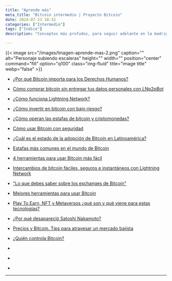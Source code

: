 ```yaml
---
title: "Aprende más"
meta_title: "Bitcoin intermedio | Proyecto Bitcoin"
date: 2024-07-23 18:32
categories: ["Intermedio"]
tags: ["Indice"]
description: "Conceptos más profudos, para seguir adelante en la madriguera de conejo"

---
```


{{< image src="/images/Imagen-aprende-mas-2.png" caption="" alt="Personaje subiendo escaleras" height="" width="" position="center" command="fill" option="q100" class="img-fluid" title="image title"  webp="false" >}}

* [¿Por qué Bitcoin importa para los Derechos Humanos?](../bitcoin_derechos_humanos)

* [Cómo comprar bitcoin sin entregar tus datos personales con LNp2pBot](../como-comprar-bitcoin-sin-entregar-tus-datos-personales-con-lnp2pbot)

* [¿Cómo funciona Lightning Network?](../como-funciona-lightning-network)

* [¿Cómo invertir en bitcoin con bajo riesgo?](../como-invertir-en-bitcoin-con-bajo-riesgo)

* [¿Cómo operan las estafas de bitcoin y criptomonedas?](../como-operan-las-estafas-de-bitcoin-y-criptomonedas)

* [Cómo usar Bitcoin con seguridad](../como-usar-bitcoin-con-seguridad)

* [¿Cuál es el estado de la adopción de Bitcoin en Latinoamérica?](../cual-es-el-estado-de-la-adopcion-de-bitcoin-en-latinoamerica)

* [Estafas más comunes en el mundo de Bitcoin](../estafas-mas-comunes-en-el-mundo-de-bitcoin)

* [4 herramientas para usar Bitcoin más fácil](../herramientas-para-usar-bitcoin-mas-facil)

* [Intercambios de bitcoin fáciles, seguros e instantáneos con Lightning Network](../intercambios-de-bitcoin-faciles-seguros-e-instantaneos-con-lightning-network)

* ["Lo que debes saber sobre los exchanges de Bitcoin"](../como-usar-bitcoin-con-seguridad)

* [Mejores herramientas para usar Bitcoin](../mejores-herramientas-para-usar-bitcoin)

* [Play To Earn, NFT y Metaversos ¿qué son y qué viene para estas tecnologías?](../play-to-earn-nft-y-metaversos-que-son-y-que-viene-para-estas-tecnologias)

* [¿Por qué desapareció Satoshi Nakamoto?](../por-que-desaparecio-satoshi-nakamoto)

* [Precios y Bitcoin. Tips para atravesar un mercado bajista](../precios-y-bitcoin-tips-para-atravesar-un-mercado-bajista)

* [¿Quién controla Bitcoin?](../que-le-da-valor-a-bitcoin)

* []()

* []()

* []()

<hr>
